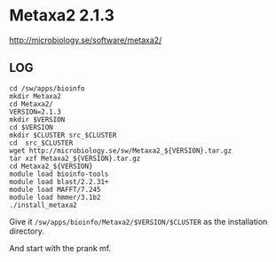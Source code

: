 Metaxa2 2.1.3
=============

<http://microbiology.se/software/metaxa2/>

LOG
---

    cd /sw/apps/bioinfo
    mkdir Metaxa2
    cd Metaxa2/
    VERSION=2.1.3
    mkdir $VERSION
    cd $VERSION
    mkdir $CLUSTER src_$CLUSTER
    cd  src_$CLUSTER
    wget http://microbiology.se/sw/Metaxa2_${VERSION}.tar.gz
    tar xzf Metaxa2_${VERSION}.tar.gz 
    cd Metaxa2_${VERSION}
    module load bioinfo-tools
    module load blast/2.2.31+
    module load MAFFT/7.245
    module load hmmer/3.1b2
    ./install_metaxa2 

Give it `/sw/apps/bioinfo/Metaxa2/$VERSION/$CLUSTER` as the installation directory.

And start with the prank mf.

